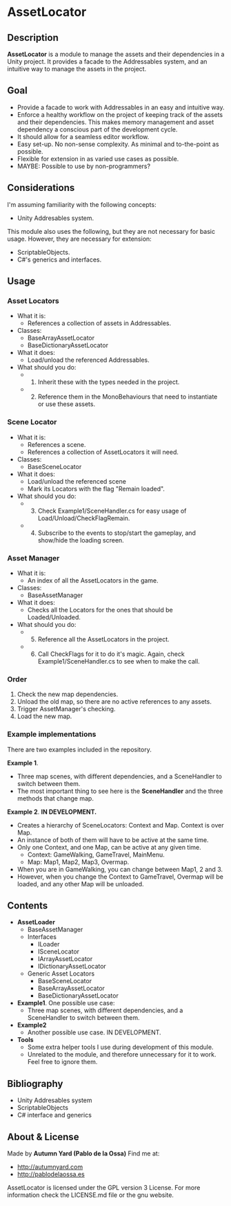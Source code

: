 # AssetLocator


## Description
**AssetLocator** is a module to manage the assets and their dependencies in a Unity project. 
It provides a facade to the Addressables system, and an intuitive way to manage the assets in the project.


## Goal
- Provide a facade to work with Addressables in an easy and intuitive way.
- Enforce a healthy workflow on the project of keeping track of the assets and their dependencies. This makes memory management and asset dependency a conscious part of the development cycle.
- It should allow for a seamless editor workflow.
- Easy set-up. No non-sense complexity. As minimal and to-the-point as possible.
- Flexible for extension in as varied use cases as possible.
- MAYBE: Possible to use by non-programmers?


## Considerations
I'm assuming familiarity with the following concepts:
- Unity Addresables system.

This module also uses the following, but they are not necessary for basic usage. However, they are necessary for extension:
- ScriptableObjects.
- C#'s generics and interfaces.

## Usage

### Asset Locators
 - What it is: 
   - References a collection of assets in Addressables. 
 - Classes:
   - BaseArrayAssetLocator
   - BaseDictionaryAssetLocator
 - What it does:
   - Load/unload the referenced Addressables.
 - What should you do:
   - 1) Inherit these with the types needed in the project.   
   - 2) Reference them in the MonoBehaviours that need to instantiate or use these assets.

### Scene Locator
 - What it is:
   - References a scene.
   - References a collection of AssetLocators it will need.
 - Classes:
   - BaseSceneLocator
 - What it does: 
   - Load/unload the referenced scene
   - Mark its Locators with the flag "Remain loaded".
 - What should you do:
   - 3) Check Example1/SceneHandler.cs for easy usage of Load/Unload/CheckFlagRemain.
   - 4) Subscribe to the events to stop/start the gameplay, and show/hide the loading screen.

### Asset Manager
 - What it is: 
   - An index of all the AssetLocators in the game.
 - Classes:
   - BaseAssetManager
 - What it does:
   - Checks all the Locators for the ones that should be Loaded/Unloaded.
 - What should you do:
   - 5) Reference all the AssetLocators in the project.
   - 6) Call CheckFlags for it to do it's magic. Again, check Example1/SceneHandler.cs to see when to make the call.

### Order
1) Check the new map dependencies.
2) Unload the old map, so there are no active references to any assets.
3) Trigger AssetManager's checking.
4) Load the new map.

### Example implementations
There are two examples included in the repository. 

**Example 1**. 
 - Three map scenes, with different dependencies, and a SceneHandler to switch between them.
 - The most important thing to see here is the **SceneHandler** and the three methods that change map.

**Example 2**. **IN DEVELOPMENT.**
 - Creates a hierarchy of SceneLocators: Context and Map. Context is over Map.
 - An instance of both of them will have to be active at the same time.
 - Only one Context, and one Map, can be active at any given time.
   - Context: GameWalking, GameTravel, MainMenu.
   - Map: Map1, Map2, Map3, Overmap.
 - When you are in GameWalking, you can change between Map1, 2 and 3.
 - However, when you change the Context to GameTravel, Overmap will be loaded, and any other Map will be unloaded.


## Contents
- **AssetLoader**
    - BaseAssetManager
    - Interfaces
        - ILoader
        - ISceneLocator
        - IArrayAssetLocator
        - IDictionaryAssetLocator
    - Generic Asset Locators
        - BaseSceneLocator
        - BaseArrayAssetLocator
        - BaseDictionaryAssetLocator
- **Example1**. One possible use case: 
    - Three map scenes, with different dependencies, and a SceneHandler to switch between them.
- **Example2**
    - Another possible use case. IN DEVELOPMENT.
- **Tools**
    - Some extra helper tools I use during development of this module.
    - Unrelated to the module, and therefore unnecessary for it to work. Feel free to ignore them.


## Bibliography
 * Unity Addresables system
 * ScriptableObjects
 * C# interface and generics


## About & License
Made by **Autumn Yard (Pablo de la Ossa)**
Find me at: 
 * http://autumnyard.com
 * http://pablodelaossa.es

AssetLocator is licensed under the GPL version 3 License. For more information check the LICENSE.md file or the gnu website.
